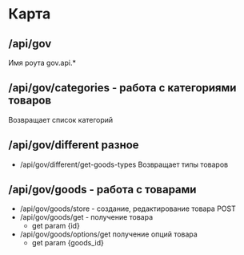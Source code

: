 # Карта
## /api/gov
Имя роута gov.api.*

## /api/gov/categories  - работа с категориями товаров
Возвращает список категорий

## /api/gov/different разное
- /api/gov/different/get-goods-types Возвращает типы товаров

## /api/gov/goods - работа с товарами
- /api/gov/goods/store - создание, редактирование товара POST
- /api/gov/goods/get - получение товара
  - get param {id}
- /api/gov/goods/options/get получение опций товара
  - get param {goods_id}